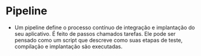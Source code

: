 # Pipeline
- Um pipeline define o processo contínuo de integração e implantação do seu aplicativo. É feito de passos chamados tarefas.
  Ele pode ser pensado como um script que descreve como suas etapas de teste, compilação e implantação são executadas.
